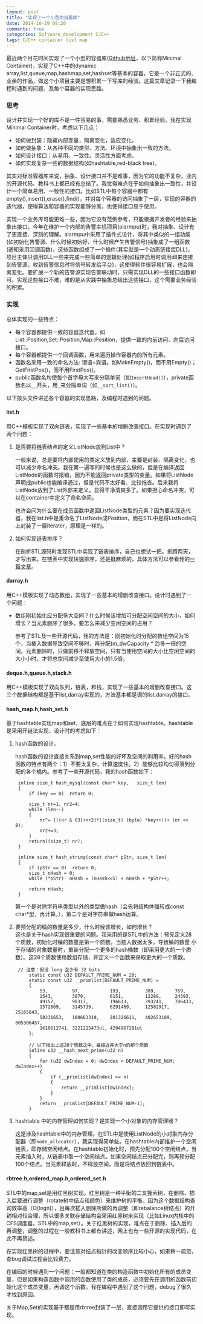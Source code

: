 ```yaml
---
layout: post
title: "实现了一个小型的容器库"
date: 2014-10-29 08:20
comments: true
categories: Software_development C/C++
tags: C/C++ container list map
---
```



最近两个月花时间实现了一个小型的容器库([Github地址][link2]，以下简称Minimal Container)，实现了C++中的dynamic array,list,queue,map,hashmap,set,hashset等基本的容器，它是一个非正式的、业余的作品，做这个小项目主要是想积累一下写库的经验。这篇文章记录一下我编程时遇到的问题、及每个容器的实现思路。

<!--more-->

###  思考

设计并实现一个好的库不是一件容易的事，需要熟悉业务、积累经验。我在实现Minimal Container时，考虑以下几点：

- 如何做封装：隐藏内部变量，隔离变化，适应变化。
- 如何做抽象：从各种不同的类型、方法、环境中抽象出一致的方法。
- 如何设计接口：从易用、一致性、灵活性方面考虑。
- 如何实现复杂一些的数据结构(如hashtable,red-black tree)。

其实对标准容器库来说，抽象、设计接口并不是难事，因为它的功能不复杂，业内的开源代码、教科书上都已经有总结了。我觉得难点在于如何抽象出一致性，并设计一个简单易用、一致性的接口。比如STL中每个容器中都有empty(),insert(),erase(),find()，并对每个容器的访问抽象了一层，实现的容器的迭代器，使得算法和容器的实现能够分离，也使得接口易于使用。

实现一个业务库可能更难一些，因为它没有范例参考，只能根据开发者的经验来抽象出接口。今年在维护一个内部的告警主机项目(alarmpu)时，我对抽象、设计有了更直接、深刻的理解。alarmpu中采用了插件式设计，将其中类似的一组功能(如初始化告警源、什么时候初始好、什么时候产生告警信号)抽象成了一组函数(通知采用回调函数)，这些函数组成了一个插件(其实就是一个动态链接库DLL)，项目主体只调用DLL一些来完成一些简单的逻辑处理(如程序启用时调用dll来连接到告警源，收到告警信息时将信号转发给平台)，这使得软件很容易扩展，也会隔离变化。要扩展一个新的告警源实现告警联动时，只需实现DLL的一些接口函数即可。实现这些接口不难，难的是从实践中抽象总结出这些接口，这个需要业务经验的积累。

###  实现

总体实现的一些特点：

- 每个容器都提供一致的容器迭代器，如List::Position,Set::Position,Map::Position，提供一致的向前访问、向后访问接口。
- 每个容器都提供一个回调函数，用来遍历操作容器内的所有元素。
- 函数名采用一致的命名方法: 谓语+宾语。如MakeEmpty()，而不用Empty()；GetFirstPos()，而不用FirstPos()。
- public函数名均使每个首字母大写来分隔单词（如`InsertHead()`），private函数名以`__`开头，用`_`来分隔单词（如`__sort_list()`）。

以下按头文件讲述各个容器的实现思路，及编程时遇到的问题。

#### list.h

用C++模板实现了双向链表，实现了一些基本的增删改查接口。在实现时遇到了两个问题：

1. 是否要将链表结点的定义ListNode放到List中？

	一般来说，总是要将内部使用的类定义放到内部，主要是封装、隔离变化，也可以减少命名冲突。我在第一遍写的时候也是这么做的，但是在编译返回ListNode的函数时报错，因为不能返回private类型的变量。如果将ListNode声明成public也能编译通过，但是代码不太好看、比较拖沓。后来我将ListNode放到了List外部来定义，显得干净清爽多了。如果担心命名冲突，可以在container中定义了命名空间。

	也许会问为什么要在成员函数中返回ListNode类型的元素？因为要实现迭代器，我在list.h中是重命名了ListNode成Position，而在STL中是将ListNode向上封装了一层iterater，原理是一样的。
	
2. 如何实现链表排序？

	在剖析STL源码时发现STL中实现了链表排序，自己也想试一把。折腾两天，才写出来。在链表中实现快速排序，还是挺麻烦的，具体方法可以参看我的[一篇文章][link1]。

#### darray.h

用C++模板实现了动态数组，实现了一些基本的增删改查接口。设计时遇到了一个问题：

- 数组刚初始化应分配多大空间？什么时候该增加可分配空闲空间的大小，如何增长？当元素删除了很多，要怎么来减少空闲空间的占用？

	参考了STL及一些开源代码，我的方法是：刚初始化时分配的数组空间为15个，当插入数据导致空间不够时，再分配(m_dwCapacity * 2)多一倍的空间。元素删除时，只做前移不释放空间，只有当使用空间的大小比空闲空间的大小小时，才将总空间减少至使用大小的1.5倍。

#### deque.h,queue.h,stack.h

用C++模板实现了双向队列，链表，和栈，实现了一些基本的增删改查接口。这三个数据结构都是基于list,darray实现的，方法基本都是调的list,darray的接口。

#### hash_map.h,hash_set.h

基于hashtable实现map和set，底层的难点在于如何实现hashtable。hashtable是采用开链法实现，设计时的考虑如下：

1. hash函数的设计。

	hash函数的设计直接关系到map,set性能的好坏及空间的利用率。好的hash函数的特点有两个：1）不要太复杂，计算速度快。2）能够比较均匀得落到分配的各个桶内。参考了一些开源代码，我的hash函数如下：

		inline size_t hash_mysql(const char* key,   size_t len)  
		{ 
			if (key == 0)  return 0;
			
			size_t nr=1, nr2=4; 
			while (len--) 
			{ 
				nr^= (((nr & 63)+nr2)*((size_t) (byte) *key++))+ (nr << 8); 
				nr2+=3; 
			} 
			return((size_t) nr);   
		}

		inline size_t hash_string(const char* pStr, size_t len)
		{
			if (pStr == 0)  return 0;
			size_t nHash = 0;
			while (*pStr)  nHash = (nHash<<5) + nHash + *pStr++;
			
			return nHash;
		}
		
		
	第一个是对除字符串类型以外的类型做hash（会先将结构体强转成const char*型，再计算。），第二个是对字符串做hash运算。
		

2. 要预分配的桶的数量是多少，什么时候该增长，如何增长？  
	这也是关于hash实现很重要的问题。我采用的是STL中的方法：预先定义28个质数，初始化时桶的数量是第一个质数，当插入数据太多，导致桶的数量 小于存储的对象数量时，重新分配一个更多的hash桶数（即采用更大的一个质数）。这28个质数使用数组存储，并定义一个函数来获取更大的一个质数。
	
		// 注意：假设 long 至少有 32 bits
			static const u32 DEFAULT_PRIME_NUM = 28;
			static const u32 __primlist[DEFAULT_PRIME_NUM] =
			{
				53,         97,           193,         389,       769,
				1543,       3079,         6151,        12289,     24593,
				49157,      98317,        196613,      393241,    786433,
				1572869,    3145739,      6291469,     12582917,  25165843,
				50331653,   100663319,    201326611,   402653189, 805306457, 
				1610612741, 3221225473ul, 4294967291ul
			};
			
			// 以下找出上述28个质数之中，最接近并大于n的那个质数
			inline u32 __hash_next_prime(u32 n)
			{
				for (u32 dwIndex = 0; dwIndex < DEFAULT_PRIME_NUM; dwIndex++)
				{
					if (__primlist[dwIndex] >= n)
					{
						return __primlist[dwIndex];
					}
				}
				return __primlist[DEFAULT_PRIME_NUM-1];
			}

3. hashtable 中的内存管理如何实现？是实现一个小对象的内存管理器？

	这是涉及hashtable中的内存管理。在STL中是使用ListNode的小对象内存分配器（即`node_allocator`），我实现得简单些。在hashtable内部维护一个空闲链表，即存储空闲结点。在hashtable初始化时，预先分配100个空闲结点，当元素插入时，从链表中取一个空闲结点。如果空闲结点已分配完，则再预分配100个结点。当元素释放时，不释放空间，而是将结点放回到链表中。
	
#### rbtree.h,ordered_map.h,ordered_set.h

STL中的map,set是用红黑树实现。红黑树是一种平衡的二叉搜索树，在删除、插入后要进行调整（rotate树中结点和颜色）来维护树的平衡。因为这个数据结构查询效率高（O(logn)），且每次插入删除所做的再调整（即rebalance树结点）的开销相对较合理，所以很多关联存储结构会采用红黑树来实现（比如Linux内核中的CFS调度器，STL中的map,set）。关于红黑树的实现，难点在于删除、插入后的再调整，调整的过程在一般教科书上都有讲述，网上也有一些开源的实现代码，在此不再赘述。

在实现红黑树的过程中，要注意对结点指针的改变顺序比较小心，如果稍一疏忽，查bug调试过程会比较费力。

在编码的时候遇到一个问题：一般都知道在类的构造函数中初始化所有的成员变量，但是如果构造函数中调用的函数使用了类的成员，必须要先在调用的函数前初始化这个成员变量，再调这个函数。我在编程中遇到了这个问题，debug了很久才找到原因。

关于Map,Set的实现基于都是用rbtree封装了一层，直接调用它提供的接口即可实现。

[link1]: http://www.zenghui123.com/2014-10/quicksort-in-list/
[link2]: https://github.com/baozh/container

